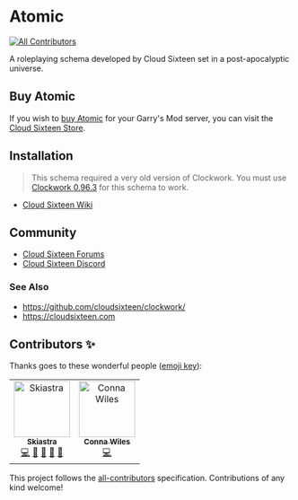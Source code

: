 # Atomic
[![All Contributors](https://img.shields.io/badge/all_contributors-2-orange.svg?style=flat-square)](#contributors)  
  
A roleplaying schema developed by Cloud Sixteen set in a post-apocalyptic universe.

## Buy Atomic

If you wish to [buy Atomic](http://store.cloudsixteen.com/cart.php) for your Garry's Mod server, you can visit the [Cloud Sixteen Store](https://store.cloudsixteen.com).

## Installation

> This schema required a very old version of Clockwork. You must use [Clockwork 0.96.3](https://github.com/CloudSixteen/Clockwork/releases/tag/v0.96.3d) for this schema to work.

* [Cloud Sixteen Wiki](https://wiki.cloudsixteen.com)

## Community

* [Cloud Sixteen Forums](https://eden.cloudsixteen.com)  
* [Cloud Sixteen Discord](https://discord.gg/gGsSSZj)

### See Also

* https://github.com/cloudsixteen/clockwork/
* https://cloudsixteen.com

## Contributors ✨

Thanks goes to these wonderful people ([emoji key](https://allcontributors.org/docs/en/emoji-key)):

<!-- ALL-CONTRIBUTORS-LIST:START - Do not remove or modify this section -->
<!-- prettier-ignore -->
<table>
  <tr>
    <td align="center"><a href="https://github.com/Skiastra"><img src="https://avatars2.githubusercontent.com/u/8324893?v=4" width="100px;" alt="Skiastra"/><br /><sub><b>Skiastra</b></sub></a><br /><a href="https://github.com/CloudSixteen/Atomic/commits?author=skiastra" title="Code">💻</a> <a href="#design-skiastra" title="Design">🎨</a> <a href="https://github.com/CloudSixteen/Atomic/commits?author=skiastra" title="Documentation">📖</a> <a href="#plugin-skiastra" title="Plugin/utility libraries">🔌</a> <a href="#ideas-skiastra" title="Ideas, Planning, & Feedback">🤔</a></td>
    <td align="center"><a href="http://kurozael.com"><img src="https://avatars1.githubusercontent.com/u/486972?v=4" width="100px;" alt="Conna Wiles"/><br /><sub><b>Conna Wiles</b></sub></a><br /><a href="https://github.com/CloudSixteen/Atomic/commits?author=kurozael" title="Code">💻</a></td>
  </tr>
</table>

<!-- ALL-CONTRIBUTORS-LIST:END -->

This project follows the [all-contributors](https://github.com/all-contributors/all-contributors) specification. Contributions of any kind welcome!
